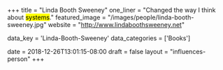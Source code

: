 +++
title = "Linda Booth Sweeney"
one_liner = "Changed the way I think about <mark>systems</mark>."
featured_image = "/images/people/linda-booth-sweeney.jpg"
website = "http://www.lindaboothsweeney.net"

data_key = 'Linda-Booth-Sweeney'
data_categories = ['Books']

date = 2018-12-26T13:01:15-08:00
draft = false
layout = "influences-person"
+++

